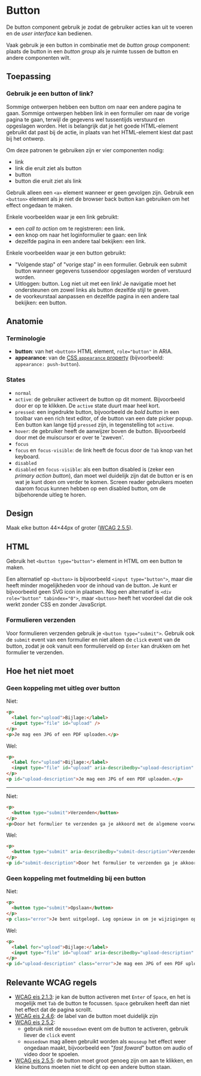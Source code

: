 <!-- @license CC0-1.0 -->

# Button

De button component gebruik je zodat de gebruiker acties kan uit te voeren en de _user interface_ kan bedienen.

Vaak gebruik je een button in combinatie met de _button group_ component: plaats de button in een _button group_ als je ruimte tussen de button en andere componenten wilt.

## Toepassing

### Gebruik je een button of link?

Sommige ontwerpen hebben een button om naar een andere pagina te gaan. Sommige ontwerpen hebben link in een formulier om naar de vorige pagina te gaan, terwijl de gegevens wel tussentijds verstuurd en opgeslagen worden. Het is belangrijk dat je het goede HTML-element gebruikt dat past bij de actie, in plaats van het HTML-element kiest dat past bij het ontwerp.

Om deze patronen te gebruiken zijn er vier componenten nodig:

- link
- link die eruit ziet als button
- button
- button die eruit ziet als link

Gebruik alleen een `<a>` element wanneer er geen gevolgen zijn. Gebruik een `<button>` element als je niet de browser back button kan gebruiken om het effect ongedaan te maken.

Enkele voorbeelden waar je een link gebruikt:

- een _call to action_ om te registreren: een link.
- een knop om naar het loginformulier te gaan: een link
- dezelfde pagina in een andere taal bekijken: een link.

Enkele voorbeelden waar je een button gebruikt:

- "Volgende stap" of "vorige stap" in een formulier. Gebruik een submit button wanneer gegevens tussendoor opgeslagen worden of verstuurd worden.
- Uitloggen: button. Log niet uit met een link! Je navigatie moet het ondersteunen om zowel links als button dezelfde stijl te geven.
- de voorkeurstaal aanpassen en dezelfde pagina in een andere taal bekijken: een button.

## Anatomie

### Terminologie

- **button**: van het `<button>` HTML element, `role="button"` in ARIA.
- **appearance**: van de [CSS `appearance` property](https://developer.mozilla.org/en-US/docs/Web/CSS/appearance) (bijvoorbeeld: `appearance: push-button`).

### States

- `normal`
- `active`: de gebruiker activeert de button op dit moment. Bijvoorbeeld door er op te klikken. De `active` state duurt maar heel kort.
- `pressed`: een ingedrukte button, bijvoorbeeld de _bold button_ in een toolbar van een rich text editor, of de button van een date picker popup. Een button kan lange tijd `pressed` zijn, in tegenstelling tot `active`.
- `hover`: de gebruiker heeft de aanwijzer boven de button. Bijvoorbeeld door met de muiscursor er over te 'zweven'.
- `focus`
- `focus` en `focus-visible`: de link heeft de focus door de `Tab` knop van het keyboard.
- `disabled`
- `disabled` en `focus-visible`: als een button disabled is (zeker een _primary action button_), dan moet wel duidelijk zijn dat de button er is en wat je kunt doen om verder te komen. Screen reader gebruikers moeten daarom focus kunnen hebben op een disabled button, om de bijbehorende uitleg te horen.

## Design

Maak elke button 44×44px of groter ([WCAG 2.5.5](https://www.w3.org/TR/WCAG21/#target-size)).

## HTML

Gebruik het `<button type="button">` element in HTML om een button te maken.

Een alternatief op `<button>` is bijvoorbeeld `<input type="button">`, maar die heeft minder mogelijkheden voor de inhoud van de button. Je kunt er bijvoorbeeld geen SVG icon in plaatsen. Nog een alternatief is `<div role="button" tabindex="0">`, maar `<button>` heeft het voordeel dat die ook werkt zonder CSS en zonder JavaScript.

### Formulieren verzenden

Voor formulieren verzenden gebruik je `<button type="submit">`. Gebruik ook de `submit` event van een formulier en niet alleen de `click` event van de button, zodat je ook vanuit een formulierveld op `Enter` kan drukken om het formulier te verzenden.

## Hoe het niet moet

### Geen koppeling met uitleg over button

Niet:

```html
<p>
  <label for="upload">Bijlage:</label>
  <input type="file" id="upload" />
</p>
<p>Je mag een JPG of een PDF uploaden.</p>
```

Wel:

```html
<p>
  <label for="upload">Bijlage:</label>
  <input type="file" id="upload" aria-describedby="upload-description" />
</p>
<p id="upload-description">Je mag een JPG of een PDF uploaden.</p>
```

---

Niet:

```html
<p>
  <button type="submit">Verzenden</button>
</p>
<p>Door het formulier te verzenden ga je akkoord met de algemene voorwaarden.</p>
```

Wel:

```html
<p>
  <button type="submit" aria-describedby="submit-description">Verzenden</button>
</p>
<p id="submit-description">Door het formulier te verzenden ga je akkoord met de algemene voorwaarden.</p>
```

### Geen koppeling met foutmelding bij een button

Niet:

```html
<p>
  <button type="submit">Opslaan</button>
</p>
<p class="error">Je bent uitgelogd. Log opnieuw in om je wijzigingen op te slaan.</p>
```

Wel:

```html
<p>
  <label for="upload">Bijlage:</label>
  <input type="file" id="upload" aria-describedby="upload-description" />
</p>
<p id="upload-description" class="error">Je mag een JPG of een PDF uploaden.</p>
```

## Relevante WCAG regels

- [WCAG eis 2.1.3](https://www.w3.org/TR/WCAG21/#keyboard-no-exception): je kan de button activeren met `Enter` of `Space`, en het is mogelijk met `Tab` de button te focussen. `Space` gebruiken heeft dan niet het effect dat de pagina scrollt.
- [WCAG eis 2.4.6](https://www.w3.org/TR/WCAG21/#headings-and-labels): de label van de button moet duidelijk zijn
- [WCAG eis 2.5.2](https://www.w3.org/TR/WCAG21/#pointer-cancellation):
  - gebruik niet de `mousedown` event om de button te activeren, gebruik liever de `click` event
  - `mousedown` mag alleen gebruikt worden als `mouseup` het effect weer ongedaan maakt, bijvoorbeeld een "_fast foward_" button om audio of video door te spoelen.
- [WCAG eis 2.5.5](https://www.w3.org/TR/WCAG21/#target-size): de button moet groot genoeg zijn om aan te klikken, en kleine buttons moeten niet te dicht op een andere button staan.
